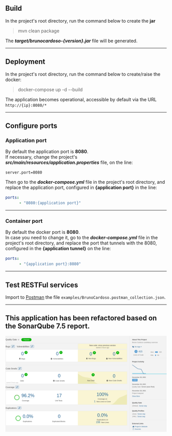## Build
In the project's root directory, run the command below to create the **jar**
> mvn clean package

The **_target/brunocardoso-{version}.jar_** file will be generated.

---

## Deployment
In the project's root directory, run the command below to create/raise the docker:
> docker-compose up -d --build

The application becomes operational, accessible by default via the URL `http://{ip}:8080/*`

---

## Configure ports

### Application port 

By default the application port is **8080**.  
If necessary, change the project's **_src/main/resources/application.properties_** file, on the line:
```
server.port=8080
```

Then go to the **_docker-compose.yml_** file in the project's root directory, and replace the application port, configured in **{application port}** in the line:

```yaml
ports:
      - "8080:{application port}"
```

---

### Container port
By default the docker port is **8080**.  
In case you need to change it, go to the **_docker-compose.yml_** file in the project's root directory, and replace the port that tunnels with the 8080, configured in the **{application tunnel}** on the line:  

```yaml
ports:
      - "{application port}:8080"
```

---

## Test RESTFul services

Import to [Postman](https://www.postman.com/) the file `examples/BrunoCardoso.postman_collection.json`.  
___

## This application has been refactored based on the SonarQube 7.5 report.

![Alt text](sonarReport.png)